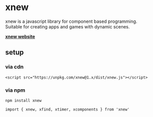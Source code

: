 # xnew
xnew is a javascript library for component based programming.  
Suitable for creating apps and games with dynamic scenes.

[**xnew website**](https://wisroot-com.github.io/xnew)

## setup

### via cdn  
  
```
<script src="https://unpkg.com/xnew@1.x/dist/xnew.js"></script>
```

### via npm
```
npm install xnew
```
```
import { xnew, xfind, xtimer, xcomponents } from 'xnew'
```
